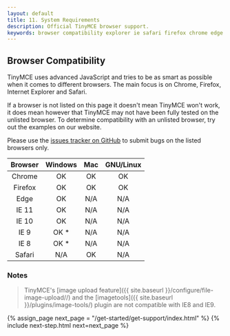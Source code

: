 ```yaml
---
layout: default
title: 11. System Requirements
description: Official TinyMCE browser support.
keywords: browser compatibility explorer ie safari firefox chrome edge
---
```


## Browser Compatibility

TinyMCE uses advanced JavaScript and tries to be as smart as possible when it comes to different browsers. The main focus is on Chrome, Firefox, Internet Explorer and Safari.

If a browser is not listed on this page it doesn't mean TinyMCE won't work, it does mean however that TinyMCE may not have been fully tested on the unlisted browser. To determine compatibility with an unlisted browser, try out the examples on our website.

Please use the [issues tracker on GitHub](https://github.com/tinymce/tinymce/issues) to submit bugs on the listed browsers only.

|Browser | Windows | Mac | GNU/Linux |
|:------:|:-------:|:---:|:---------:|
|Chrome  | OK      | OK  | OK |
|Firefox | OK      | OK  | OK |
|Edge    | OK      | N/A | N/A |
|IE 11   | OK      | N/A | N/A |
|IE 10   | OK      | N/A | N/A |
|IE 9    | OK *    | N/A | N/A |
|IE 8    | OK *    | N/A | N/A |
|Safari  | N/A     | OK  | N/A |

### Notes

> TinyMCE's [image upload feature]({{ site.baseurl }}/configure/file-image-upload//) and the [imagetools]({{ site.baseurl }}/plugins/image-tools/) plugin are not compatible with IE8 and IE9.

{% assign_page next_page = "/get-started/get-support/index.html" %}
{% include next-step.html next=next_page %}
